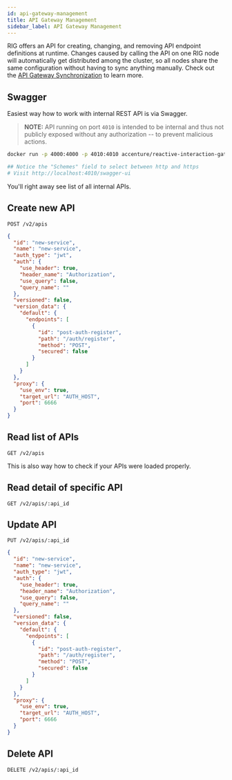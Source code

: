 ```yaml
---
id: api-gateway-management
title: API Gateway Management
sidebar_label: API Gateway Management
---
```


RIG offers an API for creating, changing, and removing API endpoint definitions at runtime. Changes caused by calling the API on one RIG node will automatically get distributed among the cluster, so all nodes share the same configuration without having to sync anything manually. Check out the [API Gateway Synchronization](api-gateway-synchronization.md) to learn more.

## Swagger

Easiest way how to work with internal REST API is via Swagger.

> __NOTE:__ API running on port `4010` is intended to be internal and thus not publicly exposed without any authorization -- to prevent malicious actions.

```bash
docker run -p 4000:4000 -p 4010:4010 accenture/reactive-interaction-gateway

## Notice the "Schemes" field to select between http and https
# Visit http://localhost:4010/swagger-ui
```

You'll right away see list of all internal APIs.

## Create new API

`POST /v2/apis`

```json
{
  "id": "new-service",
  "name": "new-service",
  "auth_type": "jwt",
  "auth": {
    "use_header": true,
    "header_name": "Authorization",
    "use_query": false,
    "query_name": ""
  },
  "versioned": false,
  "version_data": {
    "default": {
      "endpoints": [
        {
          "id": "post-auth-register",
          "path": "/auth/register",
          "method": "POST",
          "secured": false
        }
      ]
    }
  },
  "proxy": {
    "use_env": true,
    "target_url": "AUTH_HOST",
    "port": 6666
  }
}
```

## Read list of APIs

`GET /v2/apis`

This is also way how to check if your APIs were loaded properly.

## Read detail of specific API

`GET /v2/apis/:api_id`

## Update API

`PUT /v2/apis/:api_id`

```json
{
  "id": "new-service",
  "name": "new-service",
  "auth_type": "jwt",
  "auth": {
    "use_header": true,
    "header_name": "Authorization",
    "use_query": false,
    "query_name": ""
  },
  "versioned": false,
  "version_data": {
    "default": {
      "endpoints": [
        {
          "id": "post-auth-register",
          "path": "/auth/register",
          "method": "POST",
          "secured": false
        }
      ]
    }
  },
  "proxy": {
    "use_env": true,
    "target_url": "AUTH_HOST",
    "port": 6666
  }
}
```

## Delete API

`DELETE /v2/apis/:api_id`
